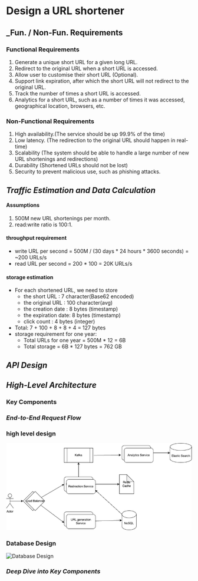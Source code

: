 # Design a URL shortener

## _Fun. / Non-Fun. Requirements
### Functional Requirements

1. Generate a unique short URL for a given long URL.
2. Redirect to the original URL when a short URL is accessed.
3. Allow user to customise their short URL (Optional).
4. Support link expiration, after which the short URL will not redirect to the original URL.
5. Track the number of times a short URL is accessed.
6. Analytics for a short URL, such as a number of times it was accessed, geographical location, browsers, etc.

### Non-Functional Requirements

1. High availability.(The service should be up 99.9% of the time)
2. Low latency. (The redirection to the original URL should happen in real-time)
3. Scalability (The system should be able to handle a large number of new URL shortenings and redirections)
4. Durability (Shortened URLs should not be lost)
5. Security to prevent malicious use, such as phishing attacks.

## _Traffic Estimation and Data Calculation_
#### Assumptions
1. 500M new URL shortenings per month.
2. read:write ratio is 100:1.

#### throughput requirement

* write URL per second = 500M / (30 days * 24 hours * 3600 seconds) = ~200 URLs/s
* read URL per second = 200 * 100 = 20K URLs/s

#### storage estimation

* For each shortened URL, we need to store 
   * the short URL : 7 character(Base62 encoded)
   * the original URL : 100 character(avg)
   * the creation date : 8 bytes (timestamp)
   * the expiration date: 8 bytes (timestamp)
   * click count : 4 bytes (integer)
* Total: 7 + 100 + 8 + 8 + 4 = 127 bytes
* storage requirement for one year: 
   * Total URLs for one year = 500M * 12 = 6B
   * Total storage = 6B * 127 bytes = 762 GB


## _API Design_

      
## _High-Level Architecture_
### Key Components



### _End-to-End Request Flow_


### high level design
![high level design](./images/URL_Shortening_System_Design.png)

### Database Design
![Database Design](./images/DistributedJobScheduler-Db-Design.png)

### _Deep Dive into Key Components_
